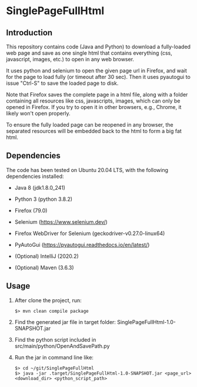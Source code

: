 # SinglePageFullHtml

## Introduction

This repository contains code (Java and Python) to download a fully-loaded web page and save as one single html that contains everything (css, javascript, images, etc.) to open in any web browser.

It uses python and selenium to open the given page url in Firefox, and wait for the page to load fully (or timeout after 30 sec). Then it uses pyautogui to issue "Ctrl-S" to save the loaded page to disk.

Note that Firefox saves the complete page in a html file, along with a folder containing all resources like css, javascripts, images, which can only be opened in Firefox. If you try to open it in other browsers, e.g., Chrome, it likely won't open properly.

To ensure the fully loaded page can be reopened in any browser, the separated resources will be embedded back to the html to form a big fat html.

## Dependencies

The code has been tested on Ubuntu 20.04 LTS, with the following dependencies installed:

 - Java 8 (jdk1.8.0_241)
 - Python 3 (python 3.8.2)
 - Firefox (79.0)
 - Selenium (https://www.selenium.dev/)
 - Firefox WebDriver for Selenium (geckodriver-v0.27.0-linux64)
 - PyAutoGui (https://pyautogui.readthedocs.io/en/latest/)
 
 - (Optional) IntelliJ (2020.2)
 - (Optional) Maven (3.6.3)
 
 ## Usage
 
 1. After clone the project, run:
    ```
    $> mvn clean compile package
    ```
 2. Find the generated jar file in target folder: SinglePageFullHtml-1.0-SNAPSHOT.jar
 
 3. Find the python script included in src/main/python/OpenAndSavePath.py
 
 4. Run the jar in command line like:
    ```
    $> cd ~/git/SinglePageFullHtml
    $> java -jar .target/SinglePageFullHtml-1.0-SNAPSHOT.jar <page_url> <download_dir> <python_script_path>
    ```
    
 